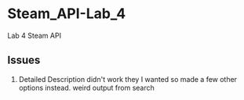# Steam_API-Lab_4
 Lab 4 Steam API

## Issues

1. Detailed Description didn't work they I wanted so made a few other options instead. weird output from search
